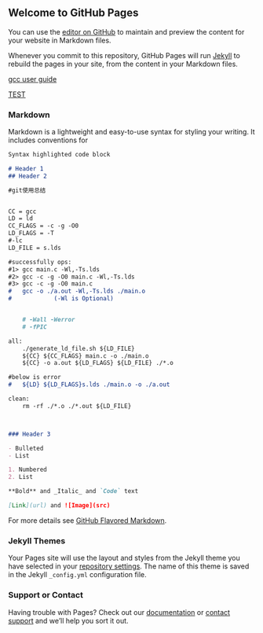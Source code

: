 ## Welcome to GitHub Pages

You can use the [editor on GitHub](https://github.com/elfcandy/Doc_Test/edit/master/index.md) to maintain and preview the content for your website in Markdown files.

Whenever you commit to this repository, GitHub Pages will run [Jekyll](https://jekyllrb.com/) to rebuild the pages in your site, from the content in your Markdown files.


[gcc user guide](https://elfcandy.github.io/Doc_Test/gcc_user_guide.md)

[TEST](https://elfcandy.github.io/Doc_Test/test.html)


### Markdown

Markdown is a lightweight and easy-to-use syntax for styling your writing. It includes conventions for

```markdown
Syntax highlighted code block

# Header 1
## Header 2

#git使用总结


CC = gcc
LD = ld
CC_FLAGS = -c -g -O0
LD_FLAGS = -T
#-lc
LD_FILE = s.lds

#successfully ops:
#1> gcc main.c -Wl,-Ts.lds
#2> gcc -c -g -O0 main.c -Wl,-Ts.lds
#3> gcc -c -g -O0 main.c
#   gcc -o ./a.out -Wl,-Ts.lds ./main.o
#            (-Wl is Optional)


    # -Wall -Werror 
    # -fPIC

all:
	./generate_ld_file.sh ${LD_FILE}
	${CC} ${CC_FLAGS} main.c -o ./main.o
	${CC} -o a.out ${LD_FLAGS} ${LD_FILE} ./*.o

#below is error
#	${LD} ${LD_FLAGS}s.lds ./main.o -o ./a.out

clean:
	rm -rf ./*.o ./*.out ${LD_FILE}



### Header 3

- Bulleted
- List

1. Numbered
2. List

**Bold** and _Italic_ and `Code` text

[Link](url) and ![Image](src)
```

For more details see [GitHub Flavored Markdown](https://guides.github.com/features/mastering-markdown/).

### Jekyll Themes

Your Pages site will use the layout and styles from the Jekyll theme you have selected in your [repository settings](https://github.com/elfcandy/Doc_Test/settings). The name of this theme is saved in the Jekyll `_config.yml` configuration file.

### Support or Contact

Having trouble with Pages? Check out our [documentation](https://help.github.com/categories/github-pages-basics/) or [contact support](https://github.com/contact) and we’ll help you sort it out.
